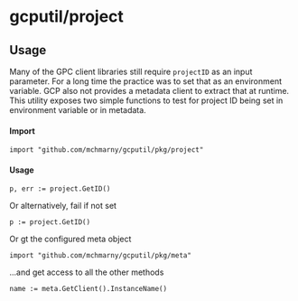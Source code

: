 # gcputil/project

## Usage

Many of the GPC client libraries still require `projectID` as an input parameter. For a long time the practice was to set that as an environment variable. GCP also not provides a metadata client to extract that at runtime. This utility exposes two simple functions to test for project ID being set in environment variable or in metadata.

#### Import

```shell
import "github.com/mchmarny/gcputil/pkg/project"
```

#### Usage

```shell
p, err := project.GetID()
```

Or alternatively, fail if not set

```shell
p := project.GetID()
```

Or gt the configured meta object

```shell
import "github.com/mchmarny/gcputil/pkg/meta"
```

...and get access to all the other methods

```shell
name := meta.GetClient().InstanceName()
```

